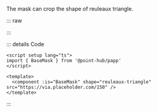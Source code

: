 The mask can crop the shape of reuleaux triangle.

::: raw

<ClientOnly>
  <MaskReuleauxTriangle />
</ClientOnly>

:::

::: details Code

```vue
<script setup lang="ts">
import { BaseMask } from '@point-hub/papp'
</script>

<template>
  <component :is="BaseMask" shape="reuleaux-triangle" src="https://via.placeholder.com/150" />
</template>
```

:::
